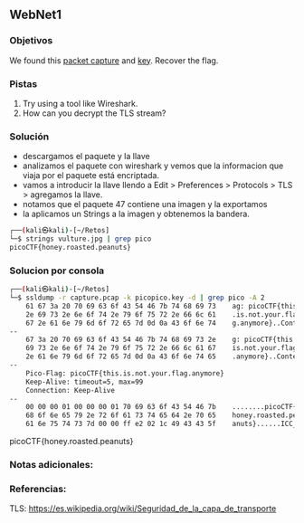 ## WebNet1
### Objetivos 
We found this [packet capture](https://jupiter.challenges.picoctf.org/static/fbf98e695555a2a48fe42c9a245de376/capture.pcap) and [key](https://jupiter.challenges.picoctf.org/static/fbf98e695555a2a48fe42c9a245de376/picopico.key). Recover the flag.

### Pistas
1. Try using a tool like Wireshark.
2. How can you decrypt the TLS stream?

### Solución 
- descargamos el paquete y la llave
- analizamos el paquete con wireshark y vemos que la informacion que viaja por el paquete está encriptada.
- vamos a introducir la llave llendo a Edit > Preferences > Protocols > TLS > agregamos la llave.
- notamos que el paquete 47 contiene una imagen y la exportamos 
- la aplicamos un Strings a la imagen y obtenemos la bandera.

``` bash
┌──(kali㉿kali)-[~/Retos]
└─$ strings vulture.jpg | grep pico
picoCTF{honey.roasted.peanuts}

```

### Solucion por consola
``` bash
┌──(kali㉿kali)-[~/Retos]
└─$ ssldump -r capture.pcap -k picopico.key -d | grep pico -A 2
    61 67 3a 20 70 69 63 6f 43 54 46 7b 74 68 69 73    ag: picoCTF{this
    2e 69 73 2e 6e 6f 74 2e 79 6f 75 72 2e 66 6c 61    .is.not.your.fla
    67 2e 61 6e 79 6d 6f 72 65 7d 0d 0a 43 6f 6e 74    g.anymore}..Cont
--
    67 3a 20 70 69 63 6f 43 54 46 7b 74 68 69 73 2e    g: picoCTF{this.
    69 73 2e 6e 6f 74 2e 79 6f 75 72 2e 66 6c 61 67    is.not.your.flag
    2e 61 6e 79 6d 6f 72 65 7d 0d 0a 43 6f 6e 74 65    .anymore}..Conte
--
    Pico-Flag: picoCTF{this.is.not.your.flag.anymore}
    Keep-Alive: timeout=5, max=99
    Connection: Keep-Alive
--
    00 00 00 01 00 00 00 01 70 69 63 6f 43 54 46 7b    ........picoCTF{
    68 6f 6e 65 79 2e 72 6f 61 73 74 65 64 2e 70 65    honey.roasted.pe
    61 6e 75 74 73 7d 00 00 ff e2 02 1c 49 43 43 5f    anuts}......ICC_

```
picoCTF{honey.roasted.peanuts}
### Notas adicionales:

### Referencias:
TLS: https://es.wikipedia.org/wiki/Seguridad_de_la_capa_de_transporte